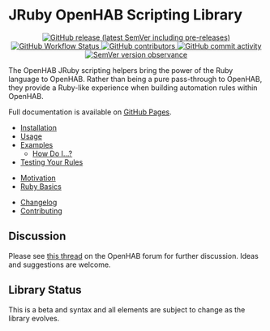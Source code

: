 # JRuby OpenHAB Scripting Library

<p align="center">
  <a href="https://github.com/ccutrer/openhab-jrubyscripting/releases">
    <img alt="GitHub release (latest SemVer including pre-releases)" src="https://img.shields.io/github/v/release/ccutrer/openhab-jrubyscripting?include_prereleases"/>
  </a>
  <a href="https://github.com/ccutrer/openhab-jrubyscripting/actions/workflows/workflow.yml?query=event%3Apush">
    <img alt="GitHub Workflow Status" src="https://img.shields.io/github/workflow/status/ccutrer/openhab-jrubyscripting/Openhab-JRuby-Scripting"/>
  </a>
  <a href="https://github.com/ccutrer/openhab-jrubyscripting/graphs/contributors">
    <img alt="GitHub contributors" src="https://img.shields.io/github/contributors/ccutrer/openhab-jrubyscripting"/>
  </a>
  <a href="https://github.com/ccutrer/openhab-jrubyscripting/graphs/commit-activity">
    <img alt="GitHub commit activity" src="https://img.shields.io/github/commit-activity/m/ccutrer/openhab-jrubyscripting">
  </a>
  <a href="https://semver.org/">
    <img alt="SemVer version observance" src="https://img.shields.io/badge/semver-2.0.0-blue"/>
  </a>
</p>

The OpenHAB JRuby scripting helpers bring the power of the Ruby language to OpenHAB. Rather than being a pure pass-through to OpenHAB, they provide a Ruby-like experience when building automation rules within OpenHAB.

Full documentation is available on [GitHub Pages](https://ccutrer.github.io/openhab-jrubyscripting/).

 * [Installation](docs/installation.md)
 * [Usage](docs/usage.md)
 * [Examples](docs/examples.md)
   * [How Do I...?](docs/examples/how_do_i.md)
 * [Testing Your Rules](docs/testing.md)

<!-- -->

 * [Motivation](docs/motivation.md)
 * [Ruby Basics](docs/ruby-basics.md)

<!-- -->

 * [Changelog](CHANGELOG.md)
 * [Contributing](CONTRIBUTING.md)

## Discussion

Please see [this thread](https://community.openhab.org/t/jruby-openhab-rules-system/110598) on the OpenHAB forum for further discussion. Ideas and suggestions are welcome.

## Library Status

This is a beta and syntax and all elements are subject to change as the library evolves.
